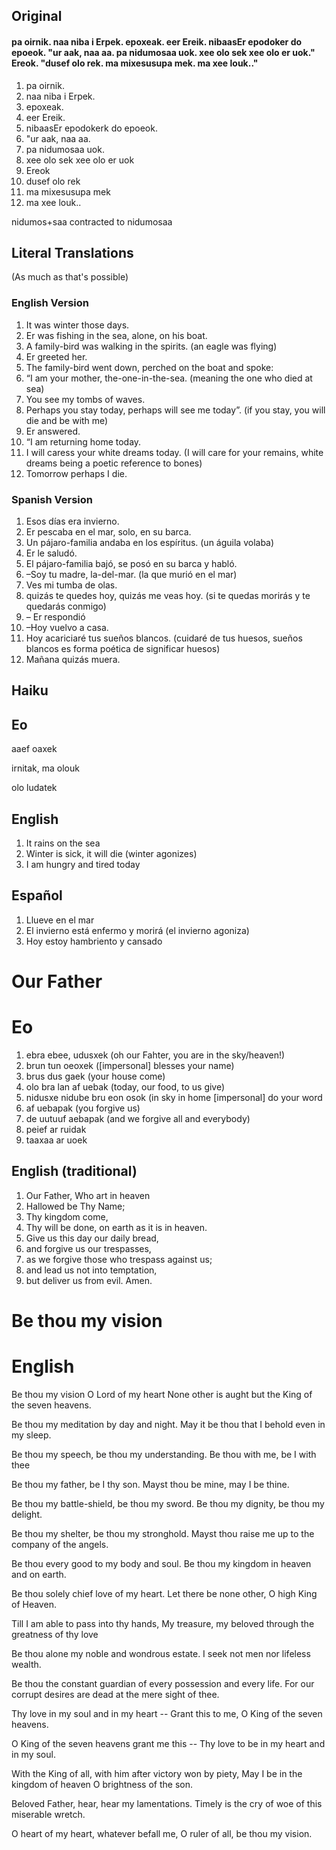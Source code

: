 ## Original

#### pa oirnik.  naa niba i Erpek.  epoxeak.  eer Ereik.  nibaasEr epodoker do epoeok.  "ur aak, naa aa. pa nidumosaa uok. xee olo sek xee olo er uok."  Ereok. "dusef olo rek.  ma mixesusupa mek.  ma xee louk.."  

1. pa oirnik.  
2. naa niba i Erpek.  
3. epoxeak.  
4. eer Ereik.  
5. nibaasEr epodokerk do epoeok. 
6. "ur aak, naa aa. 
7. pa nidumosaa uok.  
8.  xee olo sek xee olo er uok
9.   Ereok 
10.  dusef olo rek
11.  ma mixesusupa mek 
12. ma xee louk..

nidumos+saa contracted to nidumosaa

## Literal Translations

(As much as that's possible)

### English Version

1. It was winter those days. 
2. Er was fishing in the sea, alone, on his boat. 
3. A family-bird was walking in the spirits.  (an eagle was flying)
4. Er greeted her. 
5. The family-bird went down, perched on the boat and spoke: 
6. “I am your mother, the-one-in-the-sea. (meaning the one who died at sea)
7. You see my tombs of waves. 
8. Perhaps you stay today, perhaps will see me today”.  (if you stay, you will die and be with me)
9. Er answered. 
10. “I am returning home today. 
11. I will caress your white dreams today. (I will care for your remains, white dreams being a poetic reference to bones)
12. Tomorrow perhaps I die.

### Spanish Version

1. Esos días era invierno. 
2. Er pescaba en el mar, solo, en su barca. 
3. Un pájaro-familia andaba en los espíritus. (un águila volaba)
4. Er le saludó. 
5. El pájaro-familia bajó, se posó en su barca y habló. 
6. –Soy tu madre, la-del-mar. (la que murió en el mar)
7. Ves mi tumba de olas. 
8. quizás te quedes hoy, quizás me veas hoy. (si te quedas morirás y te quedarás conmigo)
9. – Er respondió 
10. –Hoy vuelvo a casa. 
11. Hoy acariciaré tus sueños blancos. (cuidaré de tus huesos, sueños blancos es forma poética de significar huesos)
12. Mañana quizás muera.

## Haiku

Eo
---


aaef oaxek 

irnitak, ma olouk

olo ludatek

English
---

1. It rains on the sea
2. Winter is sick, it will die (winter agonizes)
3. I am hungry and tired today 


Español
---

1. Llueve en el mar
2. El invierno está enfermo y morirá (el invierno agoniza)
3. Hoy estoy hambriento y cansado

Our Father
==

Eo
===

1. ebra ebee, udusxek (oh our Fahter, you are in the sky/heaven!)
2. brun tun oeoxek ([impersonal] blesses your name)
3. brus dus gaek (your house come)
4. olo bra lan af uebak (today, our food, to us give)
5. nidusxe nidube bru eon osok (in sky in home [impersonal] do your word
6. af uebapak (you forgive us)
7. de uutuuf aebapak (and we forgive all and everybody)
8. peief ar ruidak
9. taaxaa ar uoek

English (traditional)
---

1. Our Father, Who art in heaven
1. Hallowed be Thy Name;
1. Thy kingdom come,
1. Thy will be done, on earth as it is in heaven.
1. Give us this day our daily bread,
1. and forgive us our trespasses,
1. as we forgive those who trespass against us;
1. and lead us not into temptation,
1. but deliver us from evil. Amen.

Be thou my vision
==

English
===

Be thou my vision O Lord of my heart
None other is aught but the King of the seven heavens.

Be thou my meditation by day and night.
May it be thou that I behold even in my sleep.

Be thou my speech, be thou my understanding.
Be thou with me, be I with thee

Be thou my father, be I thy son.
Mayst thou be mine, may I be thine.

Be thou my battle-shield, be thou my sword.
Be thou my dignity, be thou my delight.

Be thou my shelter, be thou my stronghold.
Mayst thou raise me up to the company of the angels.

Be thou every good to my body and soul.
Be thou my kingdom in heaven and on earth.

Be thou solely chief love of my heart.
Let there be none other, O high King of Heaven.

Till I am able to pass into thy hands,
My treasure, my beloved through the greatness of thy love

Be thou alone my noble and wondrous estate.
I seek not men nor lifeless wealth.

Be thou the constant guardian of every possession and every life.
For our corrupt desires are dead at the mere sight of thee.

Thy love in my soul and in my heart --
Grant this to me, O King of the seven heavens.

O King of the seven heavens grant me this --
Thy love to be in my heart and in my soul.

With the King of all, with him after victory won by piety,
May I be in the kingdom of heaven O brightness of the son.

Beloved Father, hear, hear my lamentations.
Timely is the cry of woe of this miserable wretch.

O heart of my heart, whatever befall me,
O ruler of all, be thou my vision.
